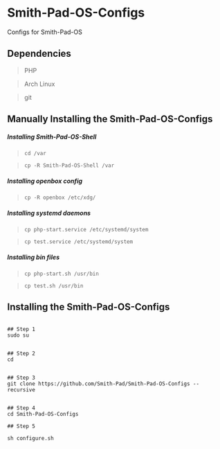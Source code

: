 # Smith-Pad-OS-Configs
Configs for Smith-Pad-OS

## Dependencies 

> PHP

> Arch Linux 

> git


## Manually Installing the Smith-Pad-OS-Configs 

##### Installing Smith-Pad-OS-Shell 

> `cd /var`

> `cp -R Smith-Pad-OS-Shell /var`



##### Installing openbox config 

> `cp -R openbox /etc/xdg/`




##### Installing systemd daemons 

> `cp php-start.service /etc/systemd/system`

> `cp test.service /etc/systemd/system `



##### Installing bin files

> `cp php-start.sh /usr/bin`

> `cp test.sh /usr/bin`






## Installing the Smith-Pad-OS-Configs



```shell

## Step 1
sudo su


## Step 2 
cd


## Step 3 
git clone https://github.com/Smith-Pad/Smith-Pad-OS-Configs --recursive


## Step 4
cd Smith-Pad-OS-Configs 

## Step 5 

sh configure.sh

```
